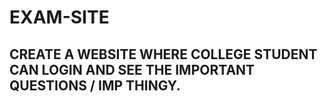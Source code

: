 # EXAM-SITE
## CREATE A  WEBSITE WHERE COLLEGE STUDENT CAN LOGIN AND SEE THE  IMPORTANT QUESTIONS / IMP THINGY.
